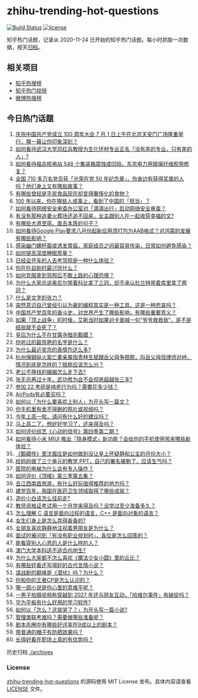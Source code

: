 # zhihu-trending-hot-questions

[![Build Status](https://github.com/justjavac/zhihu-trending-hot-questions/workflows/ci/badge.svg?branch=master)](https://github.com/justjavac/zhihu-trending-hot-questions/actions)
[![license](https://img.shields.io/github/license/justjavac/zhihu-trending-hot-questions)](https://github.com/justjavac/zhihu-trending-hot-questions/blob/master/LICENSE)

知乎热门话题，记录从 2020-11-24 日开始的知乎热门话题。每小时抓取一次数据，按天[归档](./archives)。

## 相关项目

- [知乎热搜榜](https://github.com/justjavac/zhihu-trending-top-search)
- [知乎热门视频](https://github.com/justjavac/zhihu-trending-hot-video)
- [微博热搜榜](https://github.com/justjavac/weibo-trending-hot-search)

## 今日热门话题

<!-- BEGIN -->
<!-- 最后更新时间 Sun Jul 04 2021 03:01:19 GMT+0800 (China Standard Time) -->

1. [庆祝中国共产党成立 100 周年大会 7 月 1
   日上午在北京天安门广场隆重举行，哪一幕让你印象深刻？](https://www.zhihu.com/question/469219832)
2. [如何看待武汉大学邓红兵教授为生化环材专业正名「没有差的专业，只有差的人」?](https://www.zhihu.com/question/469600953)
3. [如何看待福岛核电站 548
   个集装箱腐蚀或凹陷，东京电力用玻璃纤维胶带修复？](https://www.zhihu.com/question/469544314)
4. [全国 710 多万名党员获「光荣在党 50
   年纪念章」，你身边有获得奖章的人吗？他们身上又有哪些故事？](https://www.zhihu.com/question/469220759)
5. [有哪些曾经是平民食品现在却变得奢侈化的食物？](https://www.zhihu.com/question/468524945)
6. [100 年以来，你在哪些人或事上，看到了中国的「担当」？](https://www.zhihu.com/question/469083054)
7. [如何看待网络安全审查办公室对「滴滴出行」启动网络安全审查？](https://www.zhihu.com/question/469590210)
8. [有没有那种追妻火葬场还追不回来，女主跟别人在一起收获幸福的文?](https://www.zhihu.com/question/408254252)
9. [有哪些大道至简、直击本质的句子？](https://www.zhihu.com/question/466361764)
10. [如何看待Google
    Play要求八月份起新应用须打包为AAB格式？对鸿蒙的发展有哪些影响？](https://www.zhihu.com/question/469588431)
11. [感染幽门螺杆菌或诱发胃癌，家庭成员之间最容易传染，日常如何避免感染？](https://www.zhihu.com/question/469701438)
12. [如何提高深度睡眠质量？](https://www.zhihu.com/question/21367788)
13. [已经会开车的人去考驾照是一种什么体验？](https://www.zhihu.com/question/61195942)
14. [你在吃自助时最讨厌什么？](https://www.zhihu.com/question/63212359)
15. [如何克服拿到驾照后不敢上路的心理恐惧？](https://www.zhihu.com/question/378244895)
16. [为什么大家总说奥尼尔带着科比拿了三冠，却不承认杜兰特带着库里拿了两冠？](https://www.zhihu.com/question/466820448)
17. [什么是文字的张力？](https://www.zhihu.com/question/20815158)
18. [突然意识自己曾经引以为豪的编程其实是一种工具，这是一种悲哀吗？](https://www.zhihu.com/question/469223256)
19. [中国共产党百年的奋斗史，对世界产生了哪些影响，有哪些重要意义？](https://www.zhihu.com/question/469274581)
20. [如果「顶上战争」的时候，艾斯当时如果对卡普喊一句“爷爷救救我”，是不是结局就不会死了？](https://www.zhihu.com/question/275781764)
21. [皇后为什么不在甘露寺暗杀甄嬛？](https://www.zhihu.com/question/323782581)
22. [你听过的最惊艳的名字是什么？](https://www.zhihu.com/question/265694919)
23. [为什么最近吴京的表情包这么多?](https://www.zhihu.com/question/459051105)
24. [杭州保姆纵火案亡妻亲属指责林生斌跟岳父母争赔款，叫岳父母找律师对峙，情况到底是怎样的？赔款应该怎么分？](https://www.zhihu.com/question/469306984)
25. [老公不挣钱的婚姻怎么走下去?](https://www.zhihu.com/question/374704037)
26. [张无忌再过十年，武功修为会不会彻底超越张三丰?](https://www.zhihu.com/question/458327600)
27. [参加 22 考研是啃老行为吗？需要花多少钱？](https://www.zhihu.com/question/469453406)
28. [AirPods有必要买吗？](https://www.zhihu.com/question/465884888)
29. [如何以「为什么要喜欢上别人」为开头写一篇文？](https://www.zhihu.com/question/443120413)
30. [你手机里有舍不得删的照片或视频吗？](https://www.zhihu.com/question/312849874)
31. [今年上高一啦，请问有什么好的建议吗？](https://www.zhihu.com/question/467877062)
32. [马上高二了，想好好学习了，还来得及吗？](https://www.zhihu.com/question/464340442)
33. [如何评价综艺《心动的信号》第四季第二期？](https://www.zhihu.com/question/469588792)
34. [如何看待小米 MIUI
    推出「隐身模式」新功能？会给你的手机使用带来哪些新体验？](https://www.zhihu.com/question/469242892)
35. [《甄嬛传》里沈眉庄是如何做到没让皇上怀疑静和公主的月份大小？](https://www.zhihu.com/question/451619488)
36. [给妈妈做了三个单元的教学 PPT，自己的署名被删了，应该生气吗？](https://www.zhihu.com/question/466380653)
37. [医院的电梯为什么会有专人操作？](https://www.zhihu.com/question/275348817)
38. [如何评价《顶楼》第三季第五集？](https://www.zhihu.com/question/469569647)
39. [去江西南昌旅游，有什么好玩值得推荐的地方吗？](https://www.zhihu.com/question/348057500)
40. [建党百年，我国在医药卫生领域取得了哪些成就？](https://www.zhihu.com/question/468756547)
41. [造价小白该怎么往前走?](https://www.zhihu.com/question/459896991)
42. [教师资格证考试用一个月学来得及吗？没学过至少准备多久？](https://www.zhihu.com/question/412569772)
43. [怎么理解 C 语言是面向过程的语言，C++ 是面向对象的语言？](https://www.zhihu.com/question/24425316)
44. [女生们身上是怎么弄得香香的?](https://www.zhihu.com/question/285951733)
45. [女朋友喜欢静静地注视着男朋友是为什么？](https://www.zhihu.com/question/309919749)
46. [面试时被问到「有没有职业规划时」，各位是怎么回答的？](https://www.zhihu.com/question/19850945)
47. [能看穿别人心思的人是什么样的人？](https://www.zhihu.com/question/27095943)
48. [澳门大学本科适不适合内地生?](https://www.zhihu.com/question/371477684)
49. [为什么大家都不怎么喜欢《魔法少女小圆》里的丘比？](https://www.zhihu.com/question/37154229)
50. [有哪些好看还写得好的古代言情小说？](https://www.zhihu.com/question/305808724)
51. [谍战剧的巅峰是《潜伏》吗？为什么？](https://www.zhihu.com/question/467430277)
52. [你和你的王者CP是怎么认识的？](https://www.zhihu.com/question/465183546)
53. [哪一部小说是你心里的意难平呢？](https://www.zhihu.com/question/467675119)
54. [一男子拍摄视频称穿越到 2027
    年还与网友互动，「哈维尔事件」有破绽吗？](https://www.zhihu.com/question/466675842)
55. [华为平板有什么好用的学习软件?](https://www.zhihu.com/question/310728794)
56. [如何以「怎么？这就哭了？」为开头写一篇小说?](https://www.zhihu.com/question/453484837)
57. [管理类联考难吗？需要做哪些准备呢？](https://www.zhihu.com/question/339992123)
58. [剧本杀圈中有哪些好评率在9成以上的剧本？](https://www.zhihu.com/question/376559705)
59. [带普通的帽子有防晒效果吗？](https://www.zhihu.com/question/444213755)
60. [长得好看在职场上真的有优势吗？](https://www.zhihu.com/question/461972771)

<!-- END -->

历史归档 [./archives](./archives)

### License

[zhihu-trending-hot-questions](https://github.com/justjavac/zhihu-trending-hot-questions)
的源码使用 MIT License 发布。具体内容请查看 [LICENSE](./LICENSE) 文件。
